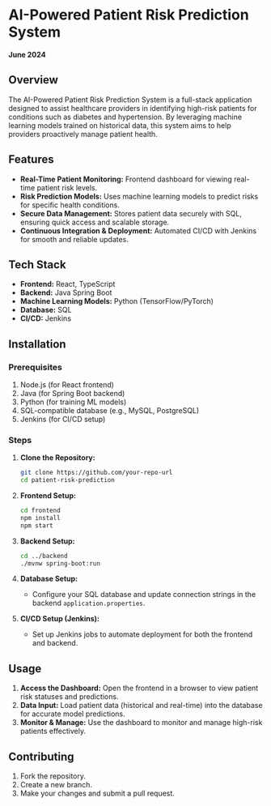 # AI-Powered Patient Risk Prediction System

**June 2024**

## Overview
The AI-Powered Patient Risk Prediction System is a full-stack application designed to assist healthcare providers in identifying high-risk patients for conditions such as diabetes and hypertension. By leveraging machine learning models trained on historical data, this system aims to help providers proactively manage patient health.

## Features
- **Real-Time Patient Monitoring:** Frontend dashboard for viewing real-time patient risk levels.
- **Risk Prediction Models:** Uses machine learning models to predict risks for specific health conditions.
- **Secure Data Management:** Stores patient data securely with SQL, ensuring quick access and scalable storage.
- **Continuous Integration & Deployment:** Automated CI/CD with Jenkins for smooth and reliable updates.

## Tech Stack
- **Frontend:** React, TypeScript
- **Backend:** Java Spring Boot
- **Machine Learning Models:** Python (TensorFlow/PyTorch)
- **Database:** SQL
- **CI/CD:** Jenkins

## Installation

### Prerequisites
1. Node.js (for React frontend)
2. Java (for Spring Boot backend)
3. Python (for training ML models)
4. SQL-compatible database (e.g., MySQL, PostgreSQL)
5. Jenkins (for CI/CD setup)

### Steps
1. **Clone the Repository:**
   ```bash
   git clone https://github.com/your-repo-url
   cd patient-risk-prediction
   ```

2. **Frontend Setup:**
   ```bash
   cd frontend
   npm install
   npm start
   ```

3. **Backend Setup:**
   ```bash
   cd ../backend
   ./mvnw spring-boot:run
   ```

4. **Database Setup:**
   - Configure your SQL database and update connection strings in the backend `application.properties`.

5. **CI/CD Setup (Jenkins):**
   - Set up Jenkins jobs to automate deployment for both the frontend and backend.

## Usage
1. **Access the Dashboard:** Open the frontend in a browser to view patient risk statuses and predictions.
2. **Data Input:** Load patient data (historical and real-time) into the database for accurate model predictions.
3. **Monitor & Manage:** Use the dashboard to monitor and manage high-risk patients effectively.

## Contributing
1. Fork the repository.
2. Create a new branch.
3. Make your changes and submit a pull request.

